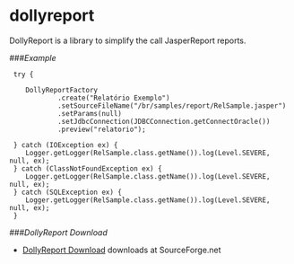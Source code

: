 # dollyreport

DollyReport is a library to simplify the call JasperReport reports. 

###*Example*

```
 try {
    
    DollyReportFactory
            .create("Relatório Exemplo")
            .setSourceFileName("/br/samples/report/RelSample.jasper")
            .setParams(null)
            .setJdbcConnection(JDBCConnection.getConnectOracle())
            .preview("relatorio");
    
 } catch (IOException ex) {
    Logger.getLogger(RelSample.class.getName()).log(Level.SEVERE, null, ex);
 } catch (ClassNotFoundException ex) {
    Logger.getLogger(RelSample.class.getName()).log(Level.SEVERE, null, ex);
 } catch (SQLException ex) {
    Logger.getLogger(RelSample.class.getName()).log(Level.SEVERE, null, ex);
 }
```

###*DollyReport Download*
  * [DollyReport Download]() downloads at SourceForge.net
  
